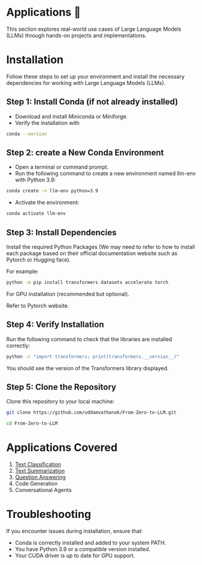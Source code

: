 # Applications 🚀

This section explores real-world use cases of Large Language Models (LLMs) through hands-on projects and implementations.

# Installation
Follow these steps to set up your environment and install the necessary dependencies for working with Large Language Models (LLMs).

## Step 1: Install Conda (if not already installed)
- Download and install Miniconda or Miniforge.
- Verify the installation with

```bash
conda --version
```

## Step 2: create a New Conda Environment

- Open a terminal or command prompt.
- Run the following command to create a new environment named llm-env with Python 3.9:

```bash
conda create -n llm-env python=3.9
```

- Activate the environment:

```bash
conda activate llm-env
```

## Step 3: Install Dependencies
Install the required Python Packages (We may need to refer to how to install each package based on their official documentation website such as Pytorch or Hugging face).

For example:

```bash
python -m pip install transformers datasets accelerate torch
```

For GPU installation (recommended but optional).

Refer to Pytorch website.

## Step 4: Verify Installation
Run the following command to check that the libraries are installed correctly:

```bash
python -c "import transformers; print(transformers.__version__)"
```
You should see the version of the Transformers library displayed.

## Step 5: Clone the Repository
Clone this repository to your local machine:

```bash
git clone https://github.com/uddamvathanak/From-Zero-to-LLM.git

cd From-Zero-to-LLM
```

# Applications Covered
1. [Text Classification](text_classification.ipynb)
2. [Text Summarization](text_summarisation.ipynb)
3. [Question Answering](text_QA.ipynb)
4. Code Generation
5. Conversational Agents

# Troubleshooting
If you encounter issues during installation, ensure that:
- Conda is correctly installed and added to your system PATH.
- You have Python 3.9 or a compatible version installed.
- Your CUDA driver is up to date for GPU support.